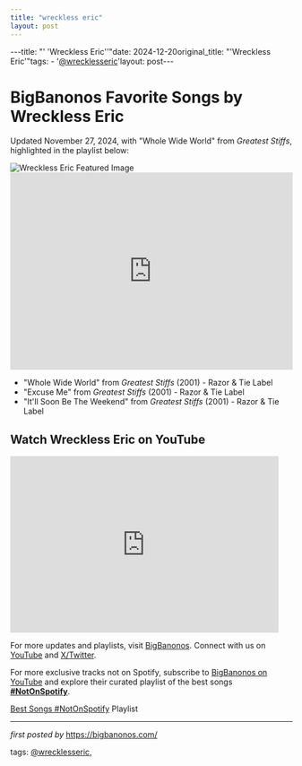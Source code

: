 ```yaml
---
title: "wreckless eric"
layout: post
---
```

---title: "' 'Wreckless Eric''"date: 2024-12-20original_title: "'Wreckless Eric'"tags:  - '[@wrecklesseric](/tags/wrecklesseric/)'layout: post---<!-- Post Title --><h1>BigBanonos Favorite Songs by Wreckless Eric</h1> <!-- Introductory Text --><p>Updated November 27, 2024, with "Whole Wide World" from *Greatest Stiffs*, highlighted in the playlist below:</p> <!-- Featured Image --><img src="https://images.45worlds.com/f/ab/wreckless-eric-reconnez-cherie-stiff-3-ab.jpg" alt="Wreckless Eric Featured Image"> <!-- Spotify Playlist Embed --><iframe src="https://open.spotify.com/embed/playlist/7lFhhUlWxSoBOmqRShw3ZJ?utm_source=generator" width="100%" height="352" frameBorder="0" allowfullscreen="" allow="autoplay; clipboard-write; encrypted-media; fullscreen; picture-in-picture" loading="lazy"></iframe> <!-- Song Information --><ul> <li>"Whole Wide World" from *Greatest Stiffs* (2001) - Razor & Tie Label</li> <li>"Excuse Me" from *Greatest Stiffs* (2001) - Razor & Tie Label</li> <li>"It'll Soon Be The Weekend" from *Greatest Stiffs* (2001) - Razor & Tie Label</li></ul> <!-- YouTube Video Embed --><h2>Watch Wreckless Eric on YouTube</h2><iframe width="95%" height="315" src="https://www.youtube.com/embed/vbfxGz8LbuI?list=PLtuNtuTatqI0Uog37Aa-2y2NyG2lxLkKj" frameborder="0" allowfullscreen></iframe> <!-- Footer Links --><p>For more updates and playlists, visit <a href="https://bigbanonos.com/" target="_blank">BigBanonos</a>. Connect with us on <a href="https://www.youtube.com/[@BigBanonos](/tags/BigBanonos/)" target="_blank">YouTube</a> and <a href="https://x.com/bigbanonos" target="_blank">X/Twitter</a>.</p><!--Subscribe and Playlist Links--><div>    <p>For more exclusive tracks not on Spotify, subscribe to <a href="https://www.youtube.com/[@BigBanonos](/tags/BigBanonos/)" target="_blank">BigBanonos on YouTube</a> and explore their curated playlist of the best songs <strong>[#NotOnSpotify](/tags/NotOnSpotify/)</strong>.</p>    <p><a href="https://www.youtube.com/playlist?list=PLtuNtuTatqI0kFahUCbtbfenC_ET5O_tr" target="_blank">Best Songs [#NotOnSpotify](/tags/NotOnSpotify/) Playlist<br /></a></p></div><hr /><p><em>first posted by</em> <a href="https://bigbanonos.com/" rel="noopener" target="_new">https://bigbanonos.com/</a></p><p>tags: [@wrecklesseric](/tags/wrecklesseric/),</p>